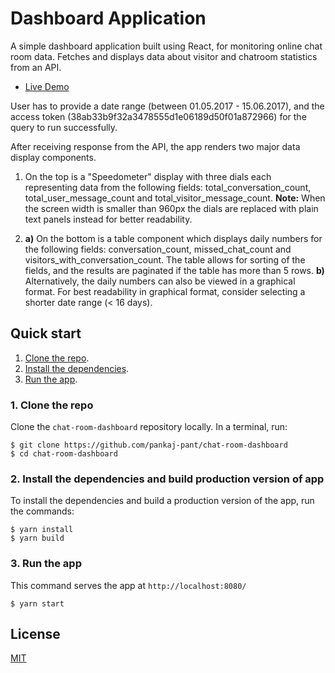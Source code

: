 # Dashboard Application

A simple dashboard application built using React, for monitoring online chat room data. Fetches and displays data about visitor and chatroom statistics from an API.

* [Live Demo](https://chatroom-dashboard.web.app/)

User has to provide a date range (between 01.05.2017 - 15.06.2017), and the access token (38ab33b9f32a3478555d1e06189d50f01a872966) for the query to run successfully.

After receiving response from the API, the app renders two major data display components.
1) On the top is a "Speedometer" display with three dials each representing data from the following fields: total_conversation_count, total_user_message_count and total_visitor_message_count. **Note:** When the screen width is smaller than 960px the dials are replaced with plain text panels instead for better readability.

2. **a)** On the bottom is a table component which displays daily numbers for the following fields: conversation_count, missed_chat_count and visitors_with_conversation_count. The table allows for sorting of the fields, and the results are paginated if the table has more than 5 rows. 
**b)** Alternatively, the daily numbers can also be viewed in a graphical format. For best readability in graphical format, consider selecting a shorter date range (< 16 days).

## Quick start

1. [Clone the repo](#1-clone-the-repo).
1. [Install the dependencies](#2-install-the-dependencies).
1. [Run the app](#3-run-the-app).

### 1. Clone the repo

Clone the `chat-room-dashboard` repository locally. In a terminal, run:

```
$ git clone https://github.com/pankaj-pant/chat-room-dashboard
$ cd chat-room-dashboard
```

### 2. Install the dependencies and build production version of app

To install the dependencies and build a production version of the app, run the commands:

    $ yarn install
    $ yarn build

### 3. Run the app

This command serves the app at `http://localhost:8080/`

    $ yarn start

## License
[MIT](https://choosealicense.com/licenses/mit/)